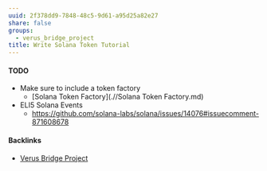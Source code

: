 ```yaml
---
uuid: 2f378dd9-7848-48c5-9d61-a95d25a82e27
share: false
groups:
  - verus_bridge_project
title: Write Solana Token Tutorial
---
```

#### TODO

* Make sure to include a token factory
	* [Solana Token Factory](.//Solana Token Factory.md)
* ELI5 Solana Events
	* https://github.com/solana-labs/solana/issues/14076#issuecomment-871608678

#### Backlinks

* [Verus Bridge Project](/fb7feedf-7aa9-4572-9ba5-c442f1046b7a)